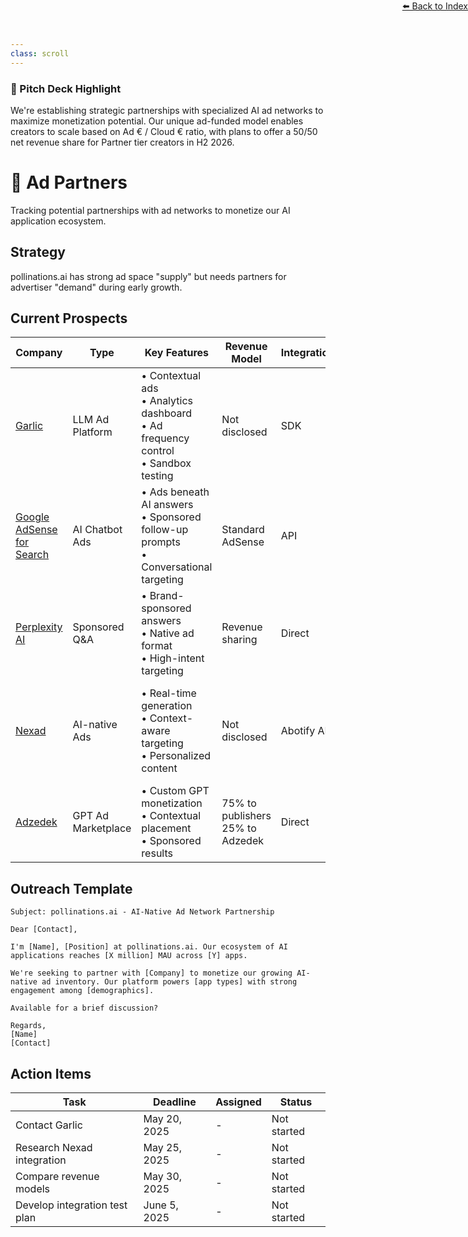 ```yaml
---
class: scroll
---
```


<div style="text-align: right; position: absolute; top: 0; right: 0;">
<a href="/11">⬅️ Back to Index</a>
</div>

<div class="bg-cyan-100 p-4 rounded-lg border-l-4 border-cyan-500 mb-6">
  <h3 class="text-lg font-bold text-cyan-800">🌟 Pitch Deck Highlight</h3>
  <p class="text-cyan-800">We're establishing strategic partnerships with specialized AI ad networks to maximize monetization potential. Our unique ad-funded model enables creators to scale based on Ad € / Cloud € ratio, with plans to offer a 50/50 net revenue share for Partner tier creators in H2 2026.</p>
</div>

# 🤝 Ad Partners

Tracking potential partnerships with ad networks to monetize our AI application ecosystem.

## Strategy

pollinations.ai has strong ad space "supply" but needs partners for advertiser "demand" during early growth.

## Current Prospects

| Company | Type | Key Features | Revenue Model | Integration | Stage | Status |
|---------|------|--------------|--------------|-------------|-------|--------|
| [Garlic](https://startgarlic.com/) | LLM Ad Platform | • Contextual ads<br>• Analytics dashboard<br>• Ad frequency control<br>• Sandbox testing | Not disclosed | SDK | Early-stage<br>• Founders: May Rashad, Bogdan Ciolac | To contact |
| [Google AdSense for Search](https://www.google.com/adsense/search/) | AI Chatbot Ads | • Ads beneath AI answers<br>• Sponsored follow-up prompts<br>• Conversational targeting | Standard AdSense | API | Launched May 2025<br>• Partners: iAsk, Liner | To research |
| [Perplexity AI](https://www.perplexity.ai/) | Sponsored Q&A | • Brand-sponsored answers<br>• Native ad format<br>• High-intent targeting | Revenue sharing | Direct | Established<br>• Growing user base | To research |
| [Nexad](https://www.nex.ad/) | AI-native Ads | • Real-time generation<br>• Context-aware targeting<br>• Personalized content | Not disclosed | Abotify API | $6M seed (2025)<br>• Investors: Prosus, a16z<br>• Partners: iAsk.Ai, Moescape.ai | To research |
| [Adzedek](https://www.adzedek.com/) | GPT Ad Marketplace | • Custom GPT monetization<br>• Contextual placement<br>• Sponsored results | 75% to publishers<br>25% to Adzedek | Direct | Operational<br>• Focus on OpenAI GPT Store | To research |

## Outreach Template

```
Subject: pollinations.ai - AI-Native Ad Network Partnership

Dear [Contact],

I'm [Name], [Position] at pollinations.ai. Our ecosystem of AI applications reaches [X million] MAU across [Y] apps.

We're seeking to partner with [Company] to monetize our growing AI-native ad inventory. Our platform powers [app types] with strong engagement among [demographics].

Available for a brief discussion?

Regards,
[Name]
[Contact]
```

## Action Items

| Task | Deadline | Assigned | Status |
|------|----------|----------|--------|
| Contact Garlic | May 20, 2025 | - | Not started |
| Research Nexad integration | May 25, 2025 | - | Not started |
| Compare revenue models | May 30, 2025 | - | Not started |
| Develop integration test plan | June 5, 2025 | - | Not started |